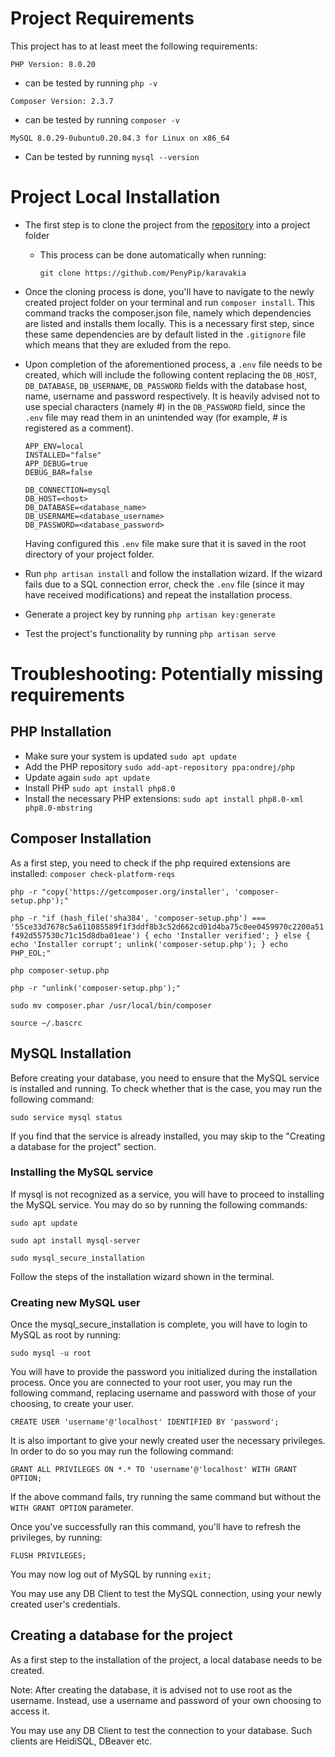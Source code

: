 # Project Requirements

This project has to at least meet the following requirements:

`PHP Version: 8.0.20` 

- can be tested by running `php -v`

`Composer Version: 2.3.7` 

- can be tested by running `composer -v`

`MySQL 8.0.29-0ubuntu0.20.04.3 for Linux on x86_64` 

- Can be tested by running `mysql --version`

# Project Local Installation

- The first step is to clone the project from the <a href="https://github.com/PenyPip/karavakia">repository</a> into a project folder 
  - This process can be done automatically when running:
  
    `git clone https://github.com/PenyPip/karavakia` 


- Once the cloning process is done, you'll have to navigate to the newly created project folder on your terminal and run `composer install`.
This command tracks the composer.json file, namely which dependencies are listed and installs them locally.
This is a necessary first step, since these same dependencies are by default listed in the `.gitignore` file which means that they are exluded from the repo.


- Upon completion of the aforementioned process, a `.env` file needs to be created, which will include the following 
content replacing the `DB_HOST`, `DB_DATABASE`, `DB_USERNAME`, `DB_PASSWORD` fields 
with the database host, name, username and password respectively. It is heavily advised 
not to use special characters (namely #) in the `DB_PASSWORD` field, since the 
`.env` file may read them in an unintended way (for example, # is registered as a comment).

    ```
    APP_ENV=local
    INSTALLED="false"
    APP_DEBUG=true
    DEBUG_BAR=false
  
    DB_CONNECTION=mysql
    DB_HOST=<host>
    DB_DATABASE=<database_name>
    DB_USERNAME=<database_username>
    DB_PASSWORD=<database_password>
    ```

    Having configured this `.env` file make sure that it is saved in the root directory of your project folder.


- Run `php artisan install` and follow the installation wizard. If the wizard fails due 
to a SQL connection error, check the `.env` file (since it may have received modifications) 
and repeat the installation process.


- Generate a project key by running `php artisan key:generate`
- Test the project's functionality by running `php artisan serve`

# Troubleshooting: Potentially missing requirements

## PHP Installation

- Make sure your system is updated `sudo apt update`
- Add the PHP repository `sudo add-apt-repository ppa:ondrej/php`
- Update again `sudo apt update`
- Install PHP `sudo apt install php8.0`
- Install the necessary PHP extensions: `sudo apt install php8.0-xml php8.0-mbstring`

## Composer Installation

As a first step, you need to check if the php required extensions are installed: `composer check-platform-reqs`

`php -r "copy('https://getcomposer.org/installer', 'composer-setup.php');"`

`php -r "if (hash_file('sha384', 'composer-setup.php') === '55ce33d7678c5a611085589f1f3ddf8b3c52d662cd01d4ba75c0ee0459970c2200a51f492d557530c71c15d8dba01eae') { echo 'Installer verified'; } else { echo 'Installer corrupt'; unlink('composer-setup.php'); } echo PHP_EOL;"`

`php composer-setup.php`

`php -r "unlink('composer-setup.php');"`

`sudo mv composer.phar /usr/local/bin/composer`

`source ~/.bascrc`

## MySQL Installation

Before creating your database, you need to ensure that the MySQL service is installed and running.
To check whether that is the case, you may run the following command:

`sudo service mysql status`

If you find that the service is already installed, you may skip to the "Creating a database for the project" section.

### Installing the MySQL service

If mysql is not recognized as a service, you will have to proceed to installing the MySQL service. You may do so by running the following commands:

`sudo apt update`

`sudo apt install mysql-server`

`sudo mysql_secure_installation`

Follow the steps of the installation wizard shown in the terminal.

### Creating new MySQL user

Once the mysql_secure_installation is complete, you will have to login to MySQL as root by running:

`sudo mysql -u root`

You will have to provide the password you initialized during the installation process.
Once you are connected to your root user, you may run the following command, replacing username and password with those of your choosing, to create your user.

`CREATE USER 'username'@'localhost' IDENTIFIED BY 'password';`

It is also important to give your newly created user the necessary privileges. In order to do so you may run the following command:

`GRANT ALL PRIVILEGES ON *.* TO 'username'@'localhost' WITH GRANT OPTION;`

If the above command fails, try running the same command but without the `WITH GRANT OPTION` parameter.

Once you've successfully ran this command, you'll have to refresh the privileges, by running:

`FLUSH PRIVILEGES;`

You may now log out of MySQL by running `exit;`

You may use any DB Client to test the MySQL connection, using your newly created user's credentials.

## Creating a database for the project

As a first step to the installation of the project, a local database needs to be created.

Note: After creating the database, it is advised not to use root as the username. Instead, use a username and password of your own choosing to access it.

You may use any DB Client to test the connection to your database. Such clients are HeidiSQL, DBeaver etc.
